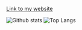 
[Link to my website](https://scepter914.github.io/aboutme/aboutme/)

![Github stats](https://github-readme-stats.vercel.app/api?username=scepter914&count_private=true)
![Top Langs](https://github-readme-stats.vercel.app/api/top-langs/?username=scepter914&layout=compact&count_private=true)
